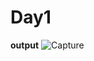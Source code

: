 # Day1

**output**
![Capture](https://github.com/user-attachments/assets/926efd97-d4a6-4c78-b43e-ac6ae6ee6e39)
